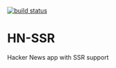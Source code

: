 [![build status](https://travis-ci.com/nbsamurai/HN-SSR.svg?branch=master)](https://travis-ci.com/github/nbsamurai/HN-SSR)
# HN-SSR
Hacker News app with SSR support 
